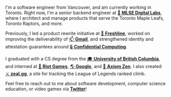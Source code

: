I'm a software engineer from Vancouver, and am currently working in Toronto. Right now, I'm a senior backend engineer at [:ice_hockey:&nbsp;**MLSE Digital Labs**](https://www.mlsedigital.com/), where I architect and manage products that serve the Toronto Maple Leafs, Toronto Raptors, and more.

Previously, I led a product rewrite initiative at [:leafy_green:&nbsp;**Freshline**](https://freshline.io), worked on improving the deliverability of [:mailbox:&nbsp;**Gmail**](https://gmail.com/), and strengthened identity and attestation guarantees around [:lock:&nbsp;**Confidential Computing**](https://cloud.google.com/confidential-computing).

I graduated with a CS degree from the [:mortar_board:&nbsp;**University of British Columbia**](https://www.ubc.ca/), and interned at [:punch:&nbsp;**Riot Games**](https://www.riotgames.com/), [:earth_americas:&nbsp;**Google**](https://google.com), and [:bear:&nbsp;**Axiom Zen**](https://www.axiomzen.co/). I also created [:crossed_swords:&nbsp;**zeal.gg**](https://zeal.gg/), a site for tracking the League of Legends ranked climb.

Feel free to reach out to me about software development, computer science education, or video games via [**Twitter**](https://twitter.com/iKevinY)!
